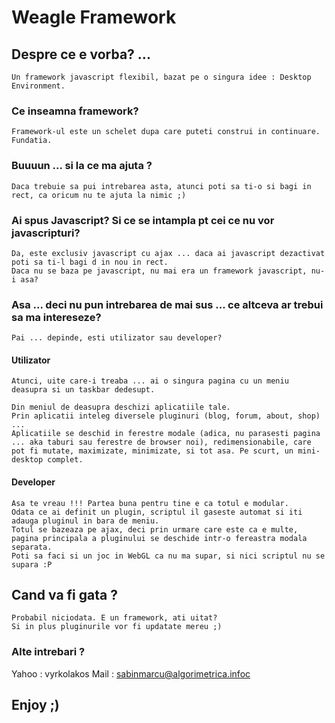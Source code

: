 # Weagle Framework

## Despre ce e vorba? ...

	Un framework javascript flexibil, bazat pe o singura idee : Desktop Environment. 
	
### Ce inseamna framework?

	Framework-ul este un schelet dupa care puteti construi in continuare. Fundatia.

	
### Buuuun ... si la ce ma ajuta ?
	
	Daca trebuie sa pui intrebarea asta, atunci poti sa ti-o si bagi in rect, ca oricum nu te ajuta la nimic ;)
	
### Ai spus Javascript? Si ce se intampla pt cei ce nu vor javascripturi?
	
	Da, este exclusiv javascript cu ajax ... daca ai javascript dezactivat poti sa ti-l bagi d in nou in rect. 
	Daca nu se baza pe javascript, nu mai era un framework javascript, nu-i asa?
		
### Asa ... deci nu pun intrebarea de mai sus ... ce altceva ar trebui sa ma intereseze?

	Pai ... depinde, esti utilizator sau developer?
	
#### Utilizator
	
	Atunci, uite care-i treaba ... ai o singura pagina cu un meniu deasupra si un taskbar dedesupt. 
	
	Din meniul de deasupra deschizi aplicatiile tale. 
	Prin aplicatii inteleg diversele pluginuri (blog, forum, about, shop) ... 
	Aplicatiile se deschid in ferestre modale (adica, nu parasesti pagina ... aka taburi sau ferestre de browser noi), redimensionabile, care pot fi mutate, maximizate, minimizate, si tot asa. Pe scurt, un mini-desktop complet.
	
#### Developer

	Asa te vreau !!! Partea buna pentru tine e ca totul e modular. 
	Odata ce ai definit un plugin, scriptul il gaseste automat si iti adauga pluginul in bara de meniu. 
	Totul se bazeaza pe ajax, deci prin urmare care este ca e multe, pagina principala a pluginului se deschide intr-o fereastra modala separata. 
	Poti sa faci si un joc in WebGL ca nu ma supar, si nici scriptul nu se supara :P

## Cand va fi gata ?

	Probabil niciodata. E un framework, ati uitat?
	Si in plus pluginurile vor fi updatate mereu ;)

### Alte intrebari ?

Yahoo : vyrkolakos
Mail : sabinmarcu@algorimetrica.infoc

## Enjoy ;)
